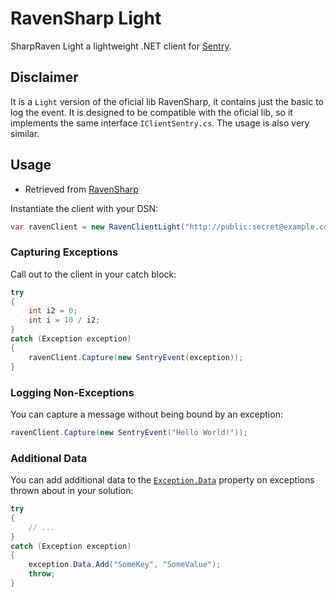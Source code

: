 # RavenSharp Light
SharpRaven Light a lightweight .NET client for [Sentry](https://getsentry.com/welcome/).

## Disclaimer
It is a `Light` version of the oficial lib RavenSharp, it contains just the basic to log the event.
It is designed to be compatible with the oficial lib, so it implements the same interface `IClientSentry.cs`.
The usage is also very similar.

## Usage 
- Retrieved from [RavenSharp](https://github.com/wakawaka54/raven-csharp/blob/develop/README.md)

Instantiate the client with your DSN:

```csharp
var ravenClient = new RavenClientLight("http://public:secret@example.com/project-id");
```

### Capturing Exceptions
Call out to the client in your catch block:

```csharp
try
{
    int i2 = 0;
    int i = 10 / i2;
}
catch (Exception exception)
{
    ravenClient.Capture(new SentryEvent(exception));
}
```

### Logging Non-Exceptions
You can capture a message without being bound by an exception:

```csharp
ravenClient.Capture(new SentryEvent("Hello World!"));
```

### Additional Data
You can add additional data to the
[`Exception.Data`](https://msdn.microsoft.com/en-us/library/system.exception.data.aspx)
property on exceptions thrown about in your solution:

```csharp
try
{
    // ...    
}
catch (Exception exception)
{
    exception.Data.Add("SomeKey", "SomeValue");
    throw;
}
```